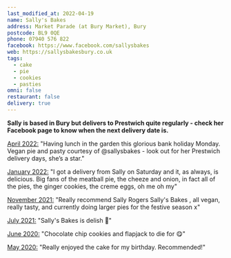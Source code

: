 ```yaml
---
last_modified_at: 2022-04-19
name: Sally's Bakes
address: Market Parade (at Bury Market), Bury
postcode: BL9 0QE
phone: 07940 576 822
facebook: https://www.facebook.com/sallysbakes
web: https://sallysbakesbury.co.uk
tags:
  - cake
  - pie
  - cookies
  - pasties
omni: false
restaurant: false
delivery: true
---
```


**Sally is based in Bury but delivers to Prestwich quite regularly - check her Facebook page to know when the next delivery date is.**

[April 2022:](https://www.instagram.com/p/Ccfu7rHsWcS) "Having lunch in the garden this glorious bank holiday Monday. Vegan pie and pasty courtesy of @sallysbakes - look out for her Prestwich delivery days, she’s a star."

[January 2022:](https://www.facebook.com/groups/veganprestwich/posts/1564833027227441/?comment_id=1569523950091682) "I got a delivery from Sally on Saturday and it, as always, is delicious. Big fans of the meatball pie, the cheeze and onion, in fact all of the pies, the ginger cookies, the creme eggs, oh me oh my"

[November 2021:](https://www.facebook.com/groups/veganprestwich/posts/1526742151036529/) "Really recommend Sally Rogers Sally's Bakes , all vegan, really tasty, and currently doing larger pies for the festive season x"

[July 2021:](https://www.facebook.com/groups/veganprestwich/posts/1430780213966057/?comment_id=1431623530548392) "Sally's Bakes is delish 🧡"

[June 2020:](https://www.facebook.com/groups/veganprestwich/posts/1120250615019020/?comment_id=1126323901078358) "Chocolate chip cookies and flapjack to die for 😋"

[May 2020:](https://www.facebook.com/groups/veganprestwich/posts/1099460807098001/?comment_id=1099462730431142) "Really enjoyed the cake for my birthday. Recommended!"
